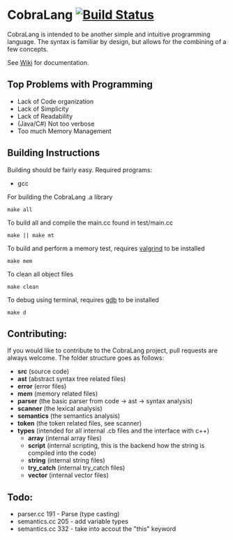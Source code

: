 # CobraLang [![Build Status][travis-image]][travis-url]

CobraLang is intended to be another simple and intuitive programming language. The syntax is familiar by design, but allows for the combining of a few concepts.

See [Wiki](https://github.com/chaseWillden/CobraLang/wiki) for documentation.

Top Problems with Programming
-----------------------------
 - Lack of Code organization
 - Lack of Simplicity
 - Lack of Readability
 - (Java/C#) Not too verbose
 - Too much Memory Management

Building Instructions
---------------------
Building should be fairly easy. Required programs:
 - gcc

For building the CobraLang .a library
```
make all
```
To build all and compile the main.cc found in test/main.cc
```
make || make mt
```
To build and perform a memory test, requires [valgrind](http://valgrind.org/) to be installed
```
make mem
```
To clean all object files
```
make clean
```
To debug using terminal, requires [gdb](https://www.gnu.org/software/gdb/) to be installed
```
make d
```

[travis-url]: https://travis-ci.org/chaseWillden/CobraLang/
[travis-image]: https://img.shields.io/travis/chaseWillden/CobraLang/master.svg?style=flat

Contributing:
-------------
If you would like to contribute to the CobraLang project, pull requests are always welcome. The folder structure goes as follows:
 - **src** (source code)
  - **ast** (abstract syntax tree related files)
  - **error** (error files)
  - **mem** (memory related files)
  - **parser** (the basic parser from code -> ast -> syntax analysis)
  - **scanner** (the lexical analysis)
  - **semantics** (the semantics analysis)
  - **token** (the token related files, see scanner)
  - **types** (intended for all internal .cb files and the interface with c++)
    - **array** (internal array files)
    - **script** (internal scripting, this is the backend how the string is compiled into the code)
    - **string** (internal string files)
    - **try_catch** (internal try_catch files)
    - **vector** (internal vector files)

Todo:
------
 - parser.cc 191 - Parse (type casting)
 - semantics.cc 205 - add variable types
 - semantics.cc 332 - take into accout the "this" keyword